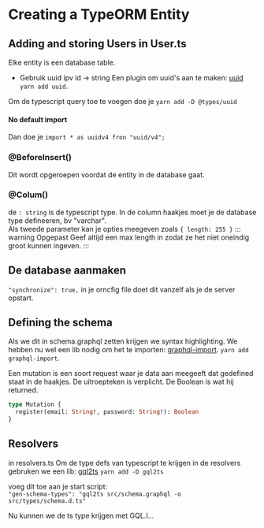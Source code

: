 # Creating a TypeORM Entity

## Adding and storing Users in User.ts

Elke entity is een database table.

- Gebruik uuid ipv id -> string
  Een plugin om uuid's aan te maken: [uuid](https://www.npmjs.com/package/uuid)
  `yarn add uuid`.

Om de typescript query toe te voegen doe je `yarn add -D @types/uuid`

#### No default import

Dan doe je `import * as uuidv4 fron "uuid/v4";`

### @BeforeInsert()

Dit wordt opgeroepen voordat de entity in de database gaat.

### @Colum()

de `: string` is de typescript type.
In de column haakjes moet je de database type defineeren, bv "varchar".  
Als tweede parameter kan je opties meegeven zoals `{ length: 255 }`
::: warning Opgepast
Geef altijd een max length in zodat ze het niet oneindig groot kunnen ingeven.
:::

## De database aanmaken

`"synchronize": true,` in je orncfig file doet dit vanzelf als je de server opstart.

## Defining the schema

Als we dit in schema.graphql zetten krijgen we syntax highlighting.
We hebben nu wel een lib nodig om het te importen: [graphql-import](https://github.com/prisma/graphql-import).
`yarn add graphql-import`.

Een mutation is een soort request waar je data aan meegeeft dat gedefined staat in de haakjes. De uitroepteken is verplicht. De Boolean is wat hij returned.

```graphql
type Mutation {
  register(email: String!, password: String!): Boolean
}
```

## Resolvers

in resolvers.ts
Om de type defs van typescript te krijgen in de resolvers gebruken we een lib: [gql2ts](https://github.com/avantcredit/gql2ts/tree/master/packages/cli) `yarn add -D gql2ts`

voeg dit toe aan je start script:  
`"gen-schema-types": "gql2ts src/schema.graphql -o src/types/schema.d.ts"`

Nu kunnen we de ts type krijgen met GQL.I...
